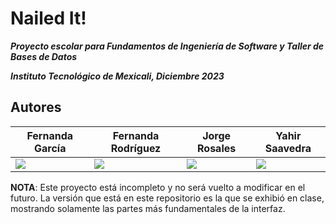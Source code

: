 # Nailed It!
***Proyecto escolar para Fundamentos de Ingeniería de Software y Taller de Bases de Datos***

***Instituto Tecnológico de Mexicali, Diciembre 2023***

## Autores
| Fernanda García | Fernanda Rodríguez | Jorge Rosales | Yahir Saavedra |
| ------------- | ------------- | ------------- | ------------- |
| ![](https://files.catbox.moe/gmgc3o.webp)  | ![](https://files.catbox.moe/m0bx5a.webp) | ![](https://files.catbox.moe/c0gfby.webp)  | ![](https://files.catbox.moe/gyj36x.webp)  |

**NOTA**: Este proyecto está incompleto y no será vuelto a modificar en el futuro. La versión que está en este repositorio es la que se exhibió en clase, mostrando solamente las partes más fundamentales de la interfaz.
